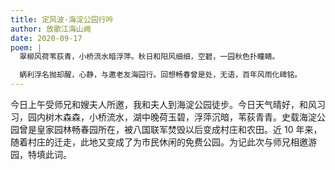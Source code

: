 ```yaml
---
title: 定风波·海淀公园行吟
author: 放歌江海山阙
date: 2020-09-17
poem: |
  翠柳风荷苇荻青，小桥流水暗浮萍。秋日和阳风细细，空碧，一园秋色扑瞳睛。

  蜗利浮名抛却醒，心静，与邀老友海园行。回想畅春曾是处，无语，百年风雨化碑铭。
---
```


今日上午受师兄和嫂夫人所邀，我和夫人到海淀公园徒步。今日天气晴好，和风习习，园内树木森森，小桥流水，湖中晚荷玉碧，浮萍沉暗，苇荻青青。史载海淀公园曾是皇家园林畅春园所在，被八国联军焚毁以后变成村庄和农田。近 10 年来，随着村庄的迁走，此地又变成了为市民休闲的免费公园。为记此次与师兄相邀游园，特填此词。
